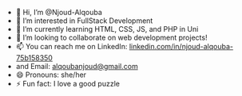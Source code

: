 - 👋 Hi, I’m @Njoud-Alqouba
- 👀 I’m interested in FullStack Development
- 🌱 I’m currently learning HTML, CSS, JS, and PHP in Uni
- 💞️ I’m looking to collaborate on web development projects!
- 📫 You can reach me on LinkedIn: [linkedin.com/in/njoud-alqouba-75b158350](https://www.linkedin.com/in/njoud-alqouba-75b158350?lipi=urn%3Ali%3Apage%3Ad_flagship3_profile_view_base_contact_details%3BcuFwpN%2BYSXCtCLwatcLnvA%3D%3D)
- and Email: alqoubanjoud@gmail.com
- 😄 Pronouns: she/her
- ⚡ Fun fact: I love a good puzzle 

<!---
Njoud-Alqouba/Njoud-Alqouba is a ✨ special ✨ repository because its `README.md` (this file) appears on your GitHub profile.
You can click the Preview link to take a look at your changes.
--->
